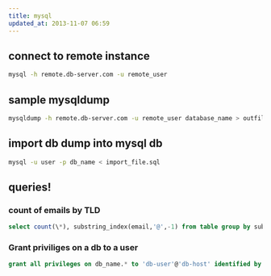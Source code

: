 ```yaml
---
title: mysql
updated_at: 2013-11-07 06:59
---
```



## connect to remote instance

```bash
mysql -h remote.db-server.com -u remote_user
```

## sample mysqldump

```bash
mysqldump -h remote.db-server.com -u remote_user database_name > outfile.sql
```

## import db dump into mysql db

```bash
mysql -u user -p db_name < import_file.sql
```

## queries!

### count of emails by TLD

```sql
select count(\*), substring_index(email,'@',-1) from table group by substring_index(email, '@',-1) order by count(\*) desc;
```

### Grant priviliges on a db to a user

```sql
grant all privileges on db_name.* to 'db-user'@'db-host' identified by 'password';
```
